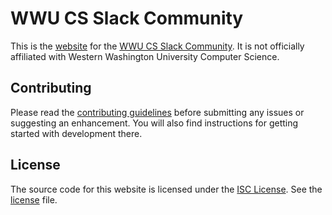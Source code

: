 # WWU CS Slack Community
This is the [website][website] for the [WWU CS Slack Community][wwucs-slack]. It is not
officially affiliated with Western Washington University Computer Science.

## Contributing
Please read the [contributing guidelines][contributing-guidelines] before
submitting any issues or suggesting an enhancement. You will also find
instructions for getting started with development there.

## License
The source code for this website is licensed under the
[ISC License][isc-license]. See the [license][license] file.

[website]: https://wwucs.github.io/
[wwucs-slack]: https://wwucs.slack.com
[contributing-guidelines]: CONTRIBUTING.md
[isc-license]: https://opensource.org/licenses/ISC
[license]: LICENSE
